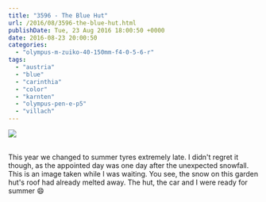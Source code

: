 ```yaml
---
title: "3596 - The Blue Hut"
url: /2016/08/3596-the-blue-hut.html
publishDate: Tue, 23 Aug 2016 18:00:50 +0000
date: 2016-08-23 20:00:50
categories: 
  - "olympus-m-zuiko-40-150mm-f4-0-5-6-r"
tags: 
  - "austria"
  - "blue"
  - "carinthia"
  - "color"
  - "karnten"
  - "olympus-pen-e-p5"
  - "villach"
---
```

<div class="container">
<div class="center"><a target="_blank" href="https://d25zfm9zpd7gm5.cloudfront.net/1200x1200/2016/20160429_170457_lr.jpg"><img class="webfeedsFeaturedVisual" src="https://d25zfm9zpd7gm5.cloudfront.net/0600x0600/2016/20160429_170457_lr.jpg" /></a></div>
</div>
<br />

This year we changed to summer tyres extremely late. I didn't regret it though, as the appointed day was one day after the unexpected snowfall. This is an image taken while I was waiting. You see, the snow on this garden hut's roof had already melted away. The hut, the car and I were ready for summer 😄
